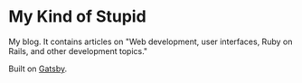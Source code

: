 # My Kind of Stupid

My blog. It contains articles on "Web development, user interfaces, Ruby on Rails, and other development topics."

Built on [Gatsby](https://www.gatsbyjs.org).

